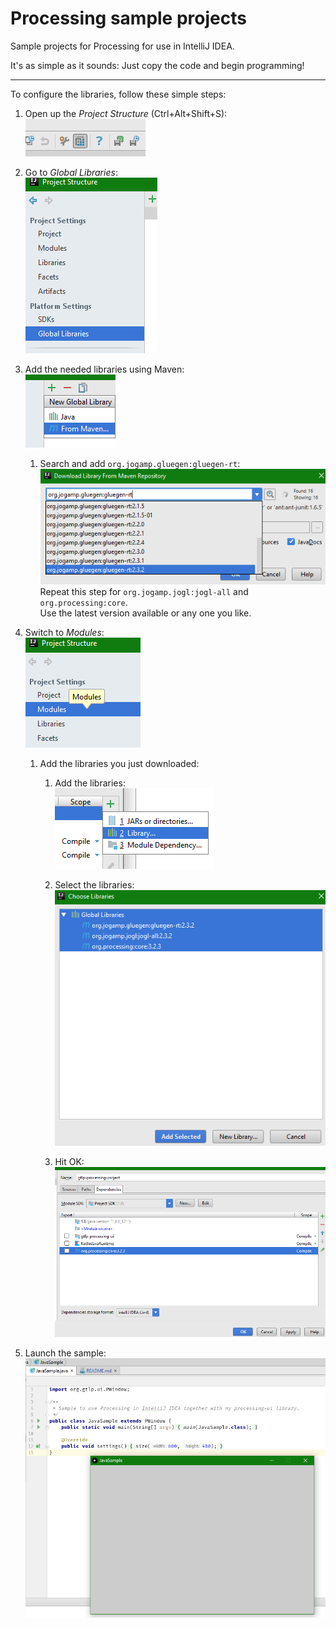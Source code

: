 # Processing sample projects
Sample projects for Processing for use in IntelliJ IDEA.

It's as simple as it sounds: Just copy the code and begin programming!
___

To configure the libraries, follow these simple steps:

1. Open up the *Project Structure* (Ctrl+Alt+Shift+S):  
![CTRL+ALT+SHIFT+S](img/project-structure.png)

1. Go to *Global Libraries*:  
![Global Libraries](img/global-libs.png)

1. Add the needed libraries using Maven:  
![Add from Maven](img/add-from-maven.png)

    1. Search and add `org.jogamp.gluegen:gluegen-rt`:  
    ![Add gluegen-rt](img/add-gluegen.png)
    Repeat this step for `org.jogamp.jogl:jogl-all` and `org.processing:core`.  
    Use the latest version available or any one you like.
    
1. Switch to *Modules*:  
   ![Switch to Modules](img/modules.png)

    1. Add the libraries you just downloaded:  
    
        1. Add the libraries:  
        ![Add libraries](img/add-to-module.png)
        
        1. Select the libraries:  
        ![Select libraries](img/add-libraries.png)
    
        1. Hit OK:  
        ![Hit OK!](img/hit-ok.png)
    
1. Launch the sample:  
![Launch the sample](img/launch-sample.png)
